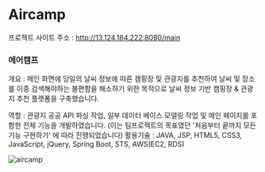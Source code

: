 # Aircamp


프로젝트 사이트 주소 : http://13.124.184.222:8080/main

### 에어캠프 
개요 : 메인 화면에 당일의 날씨 정보에 따른 캠핑장 및 관광지를 추천하여 날씨 및 장소를 이중 검색해야하는 불편함을 해소하기 위한 목적으로 날씨 정보 기반 캠핑장 & 관광지 추천 플랫폼을 구축했습니다.

역할 : 관광지 공공 API 파싱 작업, 일부 데이터 베이스 모델링 작업 및 메인 페이지를 포함한 전체 기능을 개발하였습니다. 
       (이는 팀프로젝트의 목표였던 '처음부터 끝까지 모든 기능 구현하기' 에 따라 진행되었습니다)
활용기술 : JAVA, JSP, HTML5, CSS3, JavaScript, jQuery, Spring Boot, STS, AWS(EC2, RDS)


![aircamp](https://github.com/ssapchap/aircamp/assets/163481508/89b8721c-5a8d-497c-a4ba-3dcdefc81b38)
